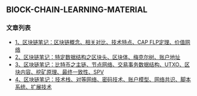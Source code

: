 BlOCK-CHAIN-LEARNING-MATERIAL
---

### 文章列表

- [1、区块链笔记：区块链概念、相关对比、技术特点、CAP FLP定理、价值网络](./contents/1.md)
- [2、区块链笔记：特定数据结构之区块头、区块体、梅克尔树、账户地址](./contents/2.md)
- [3、区块链笔记：比特币之主链、节点网络、交易事务数据结构、UTXO、区块内容、挖矿原理、最终一致性、SPV](./contents/3.md)
- [4、区块链笔记：技术栈、对等网络、密码技术、账户模型、网络共识、脚本系统、扩展技术](./contents/4.md)